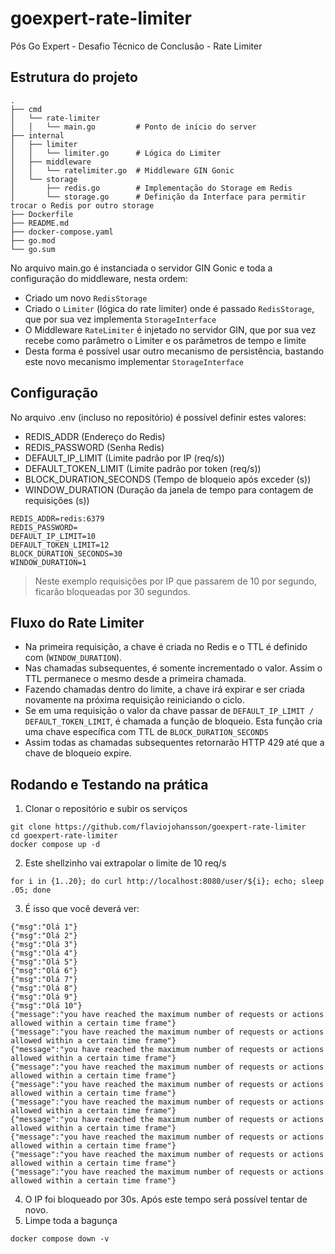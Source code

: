 
# goexpert-rate-limiter

Pós Go Expert - Desafio Técnico de Conclusão - Rate Limiter

## Estrutura do projeto
```
.
├── cmd
│   └── rate-limiter
│   │   └── main.go         # Ponto de início do server
├── internal
│   ├── limiter
│   │   └── limiter.go      # Lógica do Limiter
│   ├── middleware
│   │   └── ratelimiter.go  # Middleware GIN Gonic
│   └── storage
│       ├── redis.go        # Implementação do Storage em Redis
│       └── storage.go      # Definição da Interface para permitir trocar o Redis por outro storage
├── Dockerfile
├── README.md
├── docker-compose.yaml
├── go.mod
└── go.sum
```
No arquivo main.go é instanciada o servidor GIN Gonic e toda a configuração do middleware, nesta ordem:
 - Criado um novo `RedisStorage`
 - Criado o `Limiter` (lógica do rate limiter) onde é passado `RedisStorage`, que por sua vez implementa `StorageInterface`
 - O Middleware `RateLimiter` é injetado no servidor GIN, que por sua vez recebe como parâmetro o Limiter e os parâmetros de tempo e limite
 - Desta forma é possível usar outro mecanismo de persistência, bastando este novo mecanismo implementar `StorageInterface`
## Configuração
No arquivo .env (incluso no repositório) é possível definir estes valores:

- REDIS_ADDR (Endereço do Redis)
- REDIS_PASSWORD (Senha Redis)
- DEFAULT_IP_LIMIT (Limite padrão por IP (req/s))
- DEFAULT_TOKEN_LIMIT (Limite padrão por token (req/s))
- BLOCK_DURATION_SECONDS (Tempo de bloqueio após exceder (s))
- WINDOW_DURATION (Duração da janela de tempo para contagem de requisições (s))
```
REDIS_ADDR=redis:6379
REDIS_PASSWORD=
DEFAULT_IP_LIMIT=10
DEFAULT_TOKEN_LIMIT=12
BLOCK_DURATION_SECONDS=30
WINDOW_DURATION=1
```
> Neste exemplo requisições por IP que passarem de 10 por segundo, ficarão
> bloqueadas por 30 segundos.
## Fluxo do Rate Limiter
- Na primeira requisição, a chave é criada no Redis e o TTL é definido com (`WINDOW_DURATION`).
- Nas chamadas subsequentes, é somente incrementado o valor. Assim o TTL permanece o mesmo desde a primeira chamada.
- Fazendo chamadas dentro do limite, a chave irá expirar e ser criada novamente na próxima requisição reiniciando o ciclo.
- Se em uma requisição o valor da chave passar de `DEFAULT_IP_LIMIT / DEFAULT_TOKEN_LIMIT`, é chamada a função de bloqueio. Esta função cria uma chave específica com TTL de  `BLOCK_DURATION_SECONDS`
- Assim todas as chamadas subsequentes retornarão HTTP 429 até que a chave de bloqueio expire.
## Rodando e Testando na prática
1. Clonar o repositório e subir os serviços
```
git clone https://github.com/flaviojohansson/goexpert-rate-limiter
cd goexpert-rate-limiter
docker compose up -d
```
2. Este shellzinho vai extrapolar o limite de 10 req/s
```
for i in {1..20}; do curl http://localhost:8080/user/${i}; echo; sleep .05; done
```
3. É isso que você deverá ver:
```
{"msg":"Olá 1"}
{"msg":"Olá 2"}
{"msg":"Olá 3"}
{"msg":"Olá 4"}
{"msg":"Olá 5"}
{"msg":"Olá 6"}
{"msg":"Olá 7"}
{"msg":"Olá 8"}
{"msg":"Olá 9"}
{"msg":"Olá 10"}
{"message":"you have reached the maximum number of requests or actions allowed within a certain time frame"}
{"message":"you have reached the maximum number of requests or actions allowed within a certain time frame"}
{"message":"you have reached the maximum number of requests or actions allowed within a certain time frame"}
{"message":"you have reached the maximum number of requests or actions allowed within a certain time frame"}
{"message":"you have reached the maximum number of requests or actions allowed within a certain time frame"}
{"message":"you have reached the maximum number of requests or actions allowed within a certain time frame"}
{"message":"you have reached the maximum number of requests or actions allowed within a certain time frame"}
{"message":"you have reached the maximum number of requests or actions allowed within a certain time frame"}
{"message":"you have reached the maximum number of requests or actions allowed within a certain time frame"}
{"message":"you have reached the maximum number of requests or actions allowed within a certain time frame"}
```
4. O IP foi bloqueado por 30s. Após este tempo será possível tentar de novo.
5. Limpe toda a bagunça
```
docker compose down -v
```